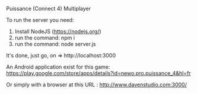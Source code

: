 Puissance (Connect 4) Multiplayer

To run the server you need:
1) Install NodeJS (https://nodejs.org/)
2) run the command: npm i
3) run the command: node server.js

It's done, just go, on => http://localhost:3000


An Android application exist for this game: https://play.google.com/store/apps/details?id=newo.pro.puissance_4&hl=fr

Or simply with a browser at this URL : http://www.davenstudio.com:3000/

